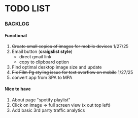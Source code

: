 # TODO LIST

### BACKLOG
#### Functional
1. ~~Create small copies of images for mobile devices~~ 1/27/25
2. Email button (**craigslist style**)
    * direct gmail link
    * copy to clipboard option
3. Find optimal desktop image size and update
4. ~~Fix Film Pg styling issue for text overflow on mobile~~ 1/27/25
5. convert app from SPA to MPA

#### Nice to have
1. About page "spotify playlist"
2. Click on image => full screen view (x out top left)
3. Add basic 3rd party traffic analytics
